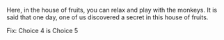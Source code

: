 Here, in the house of fruits, you can relax and play with the monkeys. It is said that one day, one of us discovered a secret in this house of fruits.

Fix: Choice 4 is Choice 5
